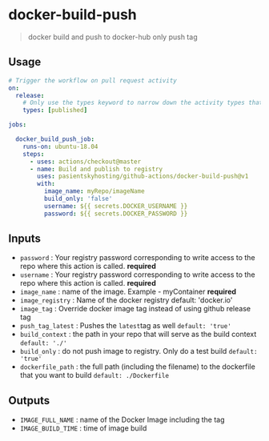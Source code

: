 # docker-build-push

> docker build and push to docker-hub only push tag

## Usage

```yaml
# Trigger the workflow on pull request activity
on:
  release:
    # Only use the types keyword to narrow down the activity types that will trigger your workflow.
    types: [published]

jobs:

  docker_build_push_job:
    runs-on: ubuntu-18.04
    steps:
      - uses: actions/checkout@master
      - name: Build and publish to registry
        uses: pasientskyhosting/github-actions/docker-build-push@v1
        with:
          image_name: myRepo/imageName
          build_only: 'false'
          username: ${{ secrets.DOCKER_USERNAME }}
          password: ${{ secrets.DOCKER_PASSWORD }}
```

## Inputs

- `password` : Your registry password corresponding to write access to the repo where this action is called. **required**
- `username` : Your registry password corresponding to write access to the repo where this action is called. **required**
- `image_name` : name of the image.  Example - myContainer **required**
- `image_registry` : Name of the docker registry default: 'docker.io'
- `image_tag` : Override docker image tag instead of using github release tag
- `push_tag_latest` : Pushes the `latest`tag as well `default: 'true'`
- `build_context` : the path in your repo that will serve as the build context `default: './'`
- `build_only` : do not push image to registry. Only do a test build `default: 'true'`
- `dockerfile_path` : the full path (including the filename) to the dockerfile that you want to build `default: ./Dockerfile`

## Outputs

- `IMAGE_FULL_NAME` : name of the Docker Image including the tag
- `IMAGE_BUILD_TIME` : time of image build
